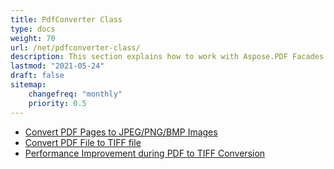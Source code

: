 ```yaml
---
title: PdfConverter Class
type: docs
weight: 70
url: /net/pdfconverter-class/
description: This section explains how to work with Aspose.PDF Facades using PdfConverter class.
lastmod: "2021-05-24"
draft: false
sitemap:
    changefreq: "monthly"
    priority: 0.5
---
```


- [Convert PDF Pages to JPEG/PNG/BMP Images](/pdf/net/convert-pdf-pages/)
- [Convert PDF File to TIFF file](/pdf/net/convert-pdf-file/)
- [Performance Improvement during PDF to TIFF Conversion](/pdf/net/performance-improvement-during-pdf-to-tiff-conversion/)

